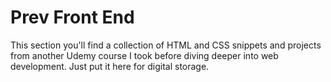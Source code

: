 # Prev Front End

This section you'll find a collection of HTML and CSS snippets and projects from another Udemy course I took before diving deeper into web development. Just put it here for digital storage.
